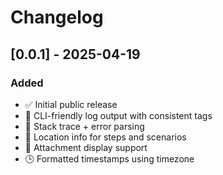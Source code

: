 # Changelog

## [0.0.1] - 2025-04-19

### Added
- ✅ Initial public release
- 🧩 CLI-friendly log output with consistent tags
- 🧠 Stack trace + error parsing
- 📁 Location info for steps and scenarios
- 📎 Attachment display support
- 🕒 Formatted timestamps using timezone
